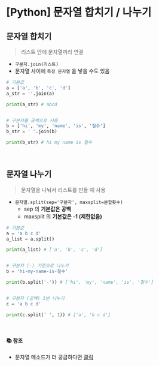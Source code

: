 # [Python] 문자열 합치기 / 나누기

## **문자열 합치기**

> 리스트 안에 문자열끼리 연결

- `구분자.join(리스트)`
- 문자열 사이에 `특정 문자열` 을 넣을 수도 있음

```python
# 기본값
a = ['a', 'b', 'c', 'd']
a_str = ''.join(a)

print(a_str) # abcd


# 구분자를 공백으로 사용
b = ['hi', 'my', 'name', 'is', '철수']
b_str = ' '.join(b)

print(b_str) # hi my name is 철수
```

<br />

## **문자열 나누기**

> 문자열을 나눠서 리스트를 만들 때 사용

- `문자열.split(sep='구분자', maxsplit=분할횟수)`
  - sep 의 **기본값은 공백**
  - maxsplit 의 **기본값은 -1 (제한없음)**

```python
# 기본값
a = 'a b c d'
a_list = a.split()

print(a_list) # ['a', 'b', 'c', 'd']


# 구분자 (-) 기준으로 나누기
b = 'hi-my-name-is-철수'

print(b.split('-')) # ['hi', 'my', 'name', 'is', '철수']


# 구분자 (공백) 1번 나누기
c = 'a b c d'

print(c.split(' ', 1)) # ['a', 'b c d']
```

<br />

#### 📚 참조

- 문자열 메소드가 더 궁금하다면 [클릭](https://docs.python.org/ko/3/library/stdtypes.html#str)
